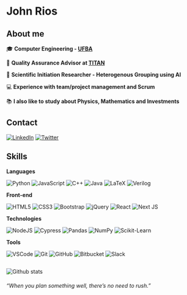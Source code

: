 # John Rios

## About me

:mortar_board: **Computer Engineering - [UFBA](https://ufba.br)**

:office: **Quality Assurance Advisor at [TITAN](https://titanci.com.br/)**

:microscope: **Scientific Initiation Researcher - Heterogenous Grouping using AI** 

:computer: **Experience with team/project management and Scrum**

:books: **I also like to study about Physics, Mathematics and Investments**

## Contact

<a href="https://www.linkedin.com/in/jo%C3%A3o-paulo-rios-434538181/"><img alt="LinkedIn" src="https://img.shields.io/badge/linkedin%20-%230077B5.svg?&style=for-the-badge&logo=linkedin&logoColor=white"/></a>
<a href="https://twitter.com/_JohnRios_"><img alt="Twitter" src="https://img.shields.io/badge/__JohnRios__%20-%231DA1F2.svg?&style=for-the-badge&logo=Twitter&logoColor=white"/></a>

## Skills

**Languages**

<img alt="Python" src="https://img.shields.io/badge/python%20-%2314354C.svg?&style=for-the-badge&logo=python&logoColor=white"/>
<img alt="JavaScript" src="https://img.shields.io/badge/javascript%20-%23323330.svg?&style=for-the-badge&logo=javascript&logoColor=%23F7DF1E"/>
<img alt="C++" src="https://img.shields.io/badge/c++%20-%2300599C.svg?&style=for-the-badge&logo=c%2B%2B&ogoColor=white"/>   
<img alt="Java" src="https://img.shields.io/badge/java-%23ED8B00.svg?&style=for-the-badge&logo=java&logoColor=white"/>
<img alt="LaTeX" src="https://img.shields.io/badge/latex%20-%23008080.svg?&style=for-the-badge&logo=latex&logoColor=white"/>
<img alt="Verilog" src="https://img.shields.io/badge/Verilog%20-%300003C?style=for-the-badge"/>   

**Front-end**

<img alt="HTML5" src="https://img.shields.io/badge/html5%20-%23E34F26.svg?&style=for-the-badge&logo=html5&logoColor=white"/>
<img alt="CSS3" src="https://img.shields.io/badge/css3%20-%231572B6.svg?&style=for-the-badge&logo=css3&logoColor=white"/>
<img alt="Bootstrap" src="https://img.shields.io/badge/bootstrap%20-%23563D7C.svg?&style=for-the-badge&logo=bootstrap&logoColor=white"/>
<img alt="jQuery" src="https://img.shields.io/badge/jquery%20-%230769AD.svg?&style=for-the-badge&logo=jquery&logoColor=white"/> 
<img alt="React" src="https://img.shields.io/badge/react%20-%2320232a.svg?&style=for-the-badge&logo=react&logoColor=%2361DAFB"/>
<img alt="Next JS" src="https://img.shields.io/badge/next%20js%20-%23000000.svg?&style=for-the-badge&logo=next.js&logoColor=white"/>

**Technologies**


<img alt="NodeJS" src="https://img.shields.io/badge/node.js%20-%2343853D.svg?&style=for-the-badge&logo=node.js&logoColor=white"/>
<img alt="Cypress" src="https://img.shields.io/badge/cypress%20-%23000099.svg?&style=for-the-badge&logo=cypress&logoColor=white" />
<img alt="Pandas" src="https://img.shields.io/badge/pandas%20-%23150458.svg?&style=for-the-badge&logo=pandas&logoColor=white" />
<img alt="NumPy" src="https://img.shields.io/badge/numpy%20-%23013243.svg?&style=for-the-badge&logo=numpy&logoColor=white" />
<img alt="Scikit-Learn" src="https://img.shields.io/badge/scikit--learn%20-%23000000.svg?&style=for-the-badge&logo=scikit-learn&logoColor=white" />

**Tools**

<img alt="VSCode" src="https://img.shields.io/badge/VSCode%20-%23000099.svg?&style=for-the-badge&logo=visual-studio-code&logoColor=white" />
<img alt="Git" src="https://img.shields.io/badge/git%20-%23F05033.svg?&style=for-the-badge&logo=git&logoColor=white"/>
<img alt="GitHub" src="https://img.shields.io/badge/github%20-%23121011.svg?&style=for-the-badge&logo=github&logoColor=white"/>
<img alt="Bitbucket" src="https://img.shields.io/badge/bitbucket%20-%230047B3.svg?&style=for-the-badge&logo=bitbucket&logoColor=white"/>
<img alt="Slack" src="https://img.shields.io/badge/Slack-4A154B?style=for-the-badge&logo=slack&logoColor=white" />

## 

![Github stats](https://github-readme-stats.vercel.app/api?username=JohnRios&hide=issues&theme=tokyonight&show_icons=true&hide_border=false&count_private=true&include_all_commits=true&line_height=24.5)


###### “When you plan something well, there’s no need to rush.”




